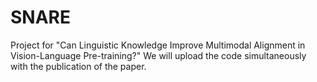 # SNARE
Project for "Can Linguistic Knowledge Improve Multimodal Alignment in Vision-Language Pre-training?" We will upload the code simultaneously with the publication of the paper. 

